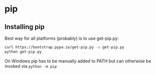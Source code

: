 # pip

## Installing pip

Best way for all platforms \(probably\) is to use get-pip.py:

```bash
curl https://bootstrap.pypa.io/get-pip.py -o get-pip.py
python get-pip.py
```

On Windows pip has to be manually added to PATH but can otherwise be invoked via `python -m pip`

